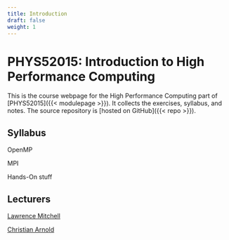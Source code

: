 ```yaml
---
title: Introduction
draft: false
weight: 1
---
```


# PHYS52015: Introduction to High Performance Computing

This is the course webpage for the High Performance Computing part of
[PHYS52015]({{< modulepage >}}). It collects the exercises, syllabus,
and notes. The source repository is [hosted on GitHub]({{< repo >}}).

## Syllabus

OpenMP

MPI

Hands-On stuff

## Lecturers

[Lawrence Mitchell](mailto:lawrence@wence.uk)

[Christian Arnold](https://www.dur.ac.uk/physics/staff/profiles/?mode=staff&id=16712)
